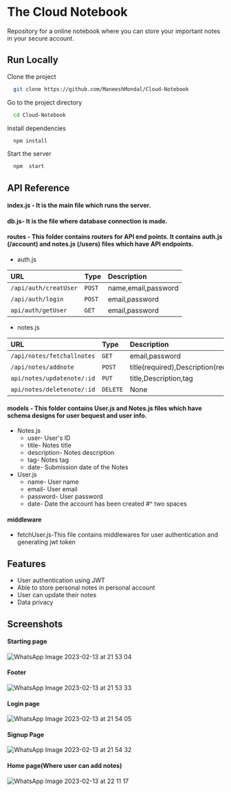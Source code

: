 # The Cloud Notebook




Repository for a online notebook where you can store your important notes in your secure account.


## Run Locally

Clone the project

```bash
  git clone https://github.com/ManeeshMondal/Cloud-Notebook
```

Go to the project directory

```bash
  cd Cloud-Notebook
```

Install dependencies

```bash
  npm install
```

Start the server

```bash
  npm  start
```


## API Reference

 #### index.js - It is the main file which runs the server.
 #### db.js- It is the file where database connection is made.
 #### routes - This folder contains routers for API end points. It contains auth.js (/account) and notes.js (/users) files which have API endpoints.


- auth.js

| URL | Type     | Description                |
| :-------- | :------- | :------------------------- |
| `/api/auth/creatUser` | `POST` | name,email,password |
| `/api/auth/login `|`POST` |email,password  |
| `api/auth/getUser` | `GET` |email,password  |


-  notes.js

| URL | Type     | Description                |
| :-------- | :------- | :------------------------- |
| `/api/notes/fetchallnotes` | `GET` |email,password |
| `/api/notes/addnote `|`POST` |title(required),Description(required),tag  |
| `api/notes/updatenote/:id` | `PUT` |title,Description,tag    |
| `api/notes/deletenote/:id` | `DELETE` |  None  |

#### models - This folder contains User.js and Notes.js files which have schema designs for user bequest and user info.
 - Notes.js
    - user- User's ID
    - title- Notes title
    - description- Notes description
    - tag- Notes tag
    - date- Submission date of the Notes
 - User.js
    - name- User name
    - email- User email
    - password- User password
    - date- Date the account has been created
  #^ two spaces
#### middleware
- fetchUser.js-This file contains middlewares for user authentication and generating jwt token


## Features

- User authentication using JWT
- Able to store personal notes in personal account
- User can update their notes
- Data privacy


## Screenshots

#### Starting page
![WhatsApp Image 2023-02-13 at 21 53 04](https://user-images.githubusercontent.com/93001043/219706145-fee2eb33-d27e-47d5-b834-157fb2d91ff1.jpg)
#### Footer
![WhatsApp Image 2023-02-13 at 21 53 33](https://user-images.githubusercontent.com/93001043/219706792-82f472ca-a9d8-47d5-85f4-3d1a88a9ec1d.jpg)
#### Login page
![WhatsApp Image 2023-02-13 at 21 54 05](https://user-images.githubusercontent.com/93001043/219706800-55f267d7-d8a3-442c-9801-bfc92b2edb02.jpg)
#### Signup Page
![WhatsApp Image 2023-02-13 at 21 54 32](https://user-images.githubusercontent.com/93001043/219706803-acc86367-18d2-46f3-a1c1-60a9bf169160.jpg)
#### Home page(Where user can add notes)
![WhatsApp Image 2023-02-13 at 22 11 17](https://user-images.githubusercontent.com/93001043/219706806-b02852c7-6e93-4cbd-ae9b-a331a871f21e.jpg)


